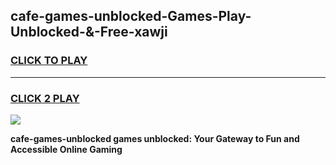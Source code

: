 
## cafe-games-unblocked-Games-Play-Unblocked-&-Free-xawji
<h3>
<a href="https://premium76.site?title=cafe-games-unblocked&ref=24A">CLICK TO PLAY</a></h3>
<hr>

<h3>
<a href="https://premium76.site?title=cafe-games-unblocked&ref=24A">CLICK 2 PLAY</a>
  
</h3>

<a href="https://premium76.site?title=cafe-games-unblocked&ref=24A"><img src="https://clearcache.store/games.png"></a>


**cafe-games-unblocked games unblocked: Your Gateway to Fun and Accessible Online Gaming**
